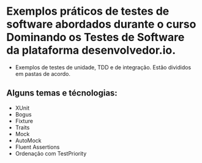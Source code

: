 # Exemplos práticos de testes de software abordados durante o curso Dominando os Testes de Software da plataforma desenvolvedor.io.

-  Exemplos de testes de unidade, TDD e de integração. Estão divididos em pastas de acordo.

## Alguns temas e técnologias:
- XUnit
- Bogus
- Fixture
- Traits
- Mock
- AutoMock
- Fluent Assertions
- Ordenação com TestPriority

